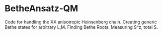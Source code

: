 # BetheAnsatz-QM
 Code for handling the XX anisotropic Heinsenberg chain. Creating generic Bethe states for arbitrary L,M. Finding Bethe Roots. Measuring S^z, total S. 
